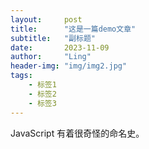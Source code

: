 ```yaml
---
layout:     post
title:      "这是一篇demo文章"
subtitle:   "副标题"
date:       2023-11-09
author:     "Ling"
header-img: "img/img2.jpg"
tags:
    - 标签1
    - 标签2
    - 标签3
---
```



JavaScript 有着很奇怪的命名史。

